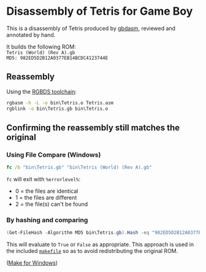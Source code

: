 # Disassembly of Tetris for Game Boy
This is a disassembly of Tetris produced by [gbdasm](https://github.com/taylus/gbdasm), reviewed and annotated by hand.

It builds the following ROM:
\
`Tetris (World) (Rev A).gb`
\
`MD5: 982ED5D2B12A0377EB14BCDC4123744E`

## Reassembly
Using the [RGBDS toolchain](https://github.com/rednex/rgbds):

```bat
rgbasm -h -L -o bin\Tetris.o Tetris.asm
rgblink -o bin\Tetris.gb bin\Tetris.o
```

## Confirming the reassembly still matches the original

### Using File Compare (Windows)

```bat
fc /b "bin\Tetris.gb" "bin\Tetris (World) (Rev A).gb"
```

`fc` will exit with `%errorlevel%`:
* 0 = the files are identical
* 1 = the files are different
* 2 = the file(s) can't be found

### By hashing and comparing

```powershell
(Get-FileHash -Algorithm MD5 bin\Tetris.gb).Hash -eq "982ED5D2B12A0377EB14BCDC4123744E"
```
This will evaluate to `True` or `False` as appropriate. This approach is used in the included [`makefile`](makefile) so as to avoid redistributing the original ROM.

([Make for Windows](http://gnuwin32.sourceforge.net/packages/make.htm))
